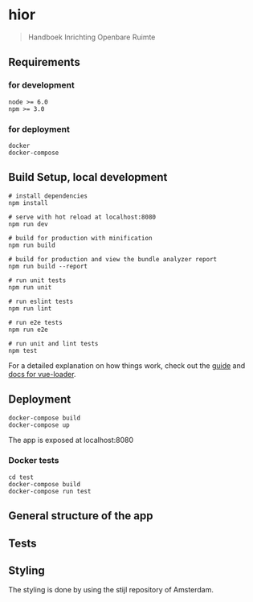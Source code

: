 # hior

> Handboek Inrichting Openbare Ruimte

## Requirements

### for development

    node >= 6.0
    npm >= 3.0
    
### for deployment

    docker
    docker-compose

## Build Setup, local development

    # install dependencies
    npm install

    # serve with hot reload at localhost:8080
    npm run dev

    # build for production with minification
    npm run build

    # build for production and view the bundle analyzer report
    npm run build --report

    # run unit tests
    npm run unit

    # run eslint tests
    npm run lint

    # run e2e tests
    npm run e2e

    # run unit and lint tests
    npm test

For a detailed explanation on how things work, check out the [guide](http://vuejs-templates.github.io/webpack/) and [docs for vue-loader](http://vuejs.github.io/vue-loader).

## Deployment

    docker-compose build
    docker-compose up

The app is exposed at localhost:8080

### Docker tests

    cd test
    docker-compose build
    docker-compose run test

## General structure of the app

## Tests

## Styling

The styling is done by using the stijl repository of Amsterdam.
